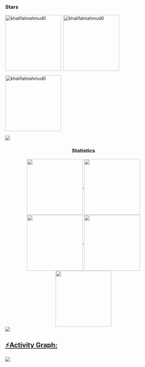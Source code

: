 <h3 align="left">Stars</h3>
<img align="left" height="180em" src="https://github-readme-stats.vercel.app/api/top-langs/?username=khalifalmahmud0&layout=compact&theme=tokyonight" alt=khalifalmahmud0 />

<p>&nbsp;<img align="center" height="180em" src="https://github-readme-stats.vercel.app/api?username=khalifalmahmud0&show_icons=true&locale=en&theme=tokyonight" alt="khalifalmahmud0" /></p>

<p><img align="center" height="180em" src="https://github-readme-streak-stats.herokuapp.com/?user=khalifalmahmud0&theme=tokyonight" alt="khalifalmahmud0" /></p>

<img src="https://user-images.githubusercontent.com/73097560/115834477-dbab4500-a447-11eb-908a-139a6edaec5c.gif"><h3 align="center">Statistics</h3>
<div align="center">
<a href="https://github.com/khalifalmahmud0">
<img align="center" src="http://github-profile-summary-cards.vercel.app/api/cards/stats?username=khalifalmahmud0&theme=tokyonight" height="180em" />
<img align="center" src="http://github-profile-summary-cards.vercel.app/api/cards/most-commit-language?username=khalifalmahmud0&theme=2077" height="180em" />
<img align="center" src="http://github-profile-summary-cards.vercel.app/api/cards/repos-per-language?username=khalifalmahmud0&theme=2077" height="180em" />
<img align="center" src="http://github-profile-summary-cards.vercel.app/api/cards/productive-time?username=khalifalmahmud0&theme=tokyonight" height="180em" />
<img align="center" src="http://github-profile-summary-cards.vercel.app/api/cards/profile-details?username=khalifalmahmud0&theme=tokyonight" height="180em" />
</div>
<img src="https://user-images.githubusercontent.com/73097560/115834477-dbab4500-a447-11eb-908a-139a6edaec5c.gif"><h2 align="left">⚡Activity Graph:</h2>
<img align="center" src="https://github-readme-activity-graph.vercel.app/graph?username=khalifalmahmud0&theme=tokyo-night"/>
